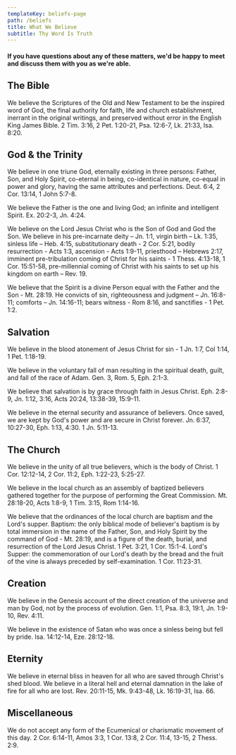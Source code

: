 ```yaml
---
templateKey: beliefs-page
path: /beliefs
title: What We Believe
subtitle: Thy Word Is Truth
---
```

#### If you have questions about any of these matters, we'd be happy to meet and discuss them with you as we're able.

## The Bible

​​We believe the Scriptures of the Old and New Testament to be the inspired word of God, the final authority for faith, life and church establishment, inerrant in the original writings, and preserved without error in the English King James Bible. 2 Tim. 3:16, 2 Pet. 1:20-21, Psa. 12:6-7, Lk. 21:33, Isa. 8:20.

## God & the Trinity

​We believe in one triune God, eternally existing in three persons: Father, Son, and Holy Spirit, co-eternal in being, co-identical in nature, co-equal in power and glory, having the same attributes and perfections. ​Deut. 6:4, 2 Cor. 13:14, 1 John 5:7-8.

We believe the Father is the one and living God; an infinite and intelligent Spirit. Ex. 20:2-3, Jn. 4:24.

We believe on the Lord Jesus Christ who is the Son of God and God the Son. We believe in his pre-incarnate deity – Jn. 1:1, virgin birth – Lk. 1:35, sinless life – Heb. 4:15, substitutionary death - 2 Cor. 5:21, bodily resurrection - Acts 1:3, ascension - Acts 1:9-11, priesthood – Hebrews 2:17, imminent pre-tribulation coming of Christ for his saints - 1 Thess. 4:13-18, 1 Cor. 15:51-58, pre-millennial coming of Christ with his saints to set up his kingdom on earth – Rev. 19.

We believe that the Spirit is a divine Person equal with the Father and the Son - Mt. 28:19. He convicts of sin, righteousness and judgment – Jn. 16:8-11; comforts – Jn. 14:16-11; bears witness - Rom 8:16, and sanctifies - 1 Pet. 1:2.​

## Salvation

We believe in the blood atonement of Jesus Christ for sin - 1 Jn. 1:7, Col 1:14, 1 Pet. 1:18-19.

We believe in the voluntary fall of man resulting in the spiritual death, guilt, and fall of the race of Adam. Gen. 3, Rom. 5, Eph. 2:1-3.

We believe that salvation is by grace through faith in Jesus Christ. Eph. 2:8-9, Jn. 1:12, 3:16, Acts 20:24, 13:38-39, 15:9-11.

​We believe in the eternal security and assurance of believers. Once saved, we are kept by God's power and are secure in Christ forever. Jn. 6:37, 10:27-30, Eph. 1:13, 4:30. 1 Jn. 5:11-13.

## The Church

We believe in the unity of all true believers, which is the body of Christ. 1 Cor. 12:12-14, 2 Cor. 11:2, Eph. 1:22-23, 5:25-27.

We believe in the local church as an assembly of baptized believers gathered together for the purpose of performing the Great Commission. Mt. 28:18-20, Acts 1:8-9, 1 Tim. 3:15, Rom 1:14-16.

​We believe that the ordinances of the local church are baptism and the Lord's supper. Baptism: the only biblical mode of believer's baptism is by total immersion in the name of the Father, Son, and Holy Spirit by the command of God - Mt. 28:19, and is a figure of the death, burial, and resurrection of the Lord Jesus Christ. 1 Pet. 3:21, 1 Cor. 15:1-4. Lord's Supper: the commemoration of our Lord's death by the bread and the fruit of the vine is always preceded by self-examination. 1 Cor. 11:23-31.

## Creation

We believe in the Genesis account of the direct creation of the universe and man by God, not by the process of evolution. Gen. 1:1, Psa. 8:3, 19:1, Jn. 1:9-10, Rev. 4:11.

We believe in the existence of Satan who was once a sinless being but fell by pride. Isa. 14:12-14, Eze. 28:12-18.

## Eternity

We believe in eternal bliss in heaven for all who are saved through Christ's shed blood. We believe in a literal hell and eternal damnation in the lake of fire for all who are lost. Rev. 20:11-15, Mk. 9:43-48, Lk. 16:19-31, Isa. 66.

## Miscellaneous

We do not accept any form of the Ecumenical or charismatic movement of this day. 2 Cor. 6:14-11, Amos 3:3, 1 Cor. 13:8, 2 Cor. 11:4, 13-15, 2 Thess. 2:9.